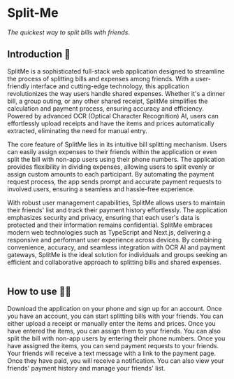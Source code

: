 # Split-Me

*The* *quickest* *way* *to* *split* *bills* *with* *friends*.

## Introduction 💭

SplitMe is a sophisticated full-stack web application designed to streamline the process of splitting bills and expenses among friends. With a user-friendly interface and cutting-edge technology, this application revolutionizes the way users handle shared expenses. Whether it's a dinner bill, a group outing, or any other shared receipt, SplitMe simplifies the calculation and payment process, ensuring accuracy and efficiency. Powered by advanced OCR (Optical Character Recognition) AI, users can effortlessly upload receipts and have the items and prices automatically extracted, eliminating the need for manual entry.

The core feature of SplitMe lies in its intuitive bill splitting mechanism. Users can easily assign expenses to their friends within the application or even split the bill with non-app users using their phone numbers. The application provides flexibility in dividing expenses, allowing users to split evenly or assign custom amounts to each participant. By automating the payment request process, the app sends prompt and accurate payment requests to involved users, ensuring a seamless and hassle-free experience.

With robust user management capabilities, SplitMe allows users to maintain their friends' list and track their payment history effortlessly. The application emphasizes security and privacy, ensuring that each user's data is protected and their information remains confidential. SplitMe embraces modern web technologies such as TypeScript and Next.js, delivering a responsive and performant user experience across devices. By combining convenience, accuracy, and seamless integration with OCR AI and payment gateways, SplitMe is the ideal solution for individuals and groups seeking an efficient and collaborative approach to splitting bills and shared expenses.
<br>
<br>

## How to use 🏃‍♂️
Download the application on your phone and sign up for an account. Once you have an account, you can start splitting bills with your friends. You can either upload a receipt or manually enter the items and prices. Once you have entered the items, you can assign them to your friends. You can also split the bill with non-app users by entering their phone numbers. Once you have assigned the items, you can send payment requests to your friends. Your friends will receive a text message with a link to the payment page. Once they have paid, you will receive a notification. You can also view your friends' payment history and manage your friends' list.
